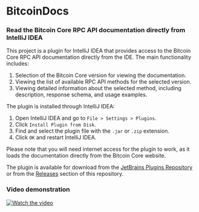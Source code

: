 # BitcoinDocs
### Read the Bitcoin Core RPC API documentation directly from IntelliJ IDEA

This project is a plugin for IntelliJ IDEA that provides access to the Bitcoin Core RPC API documentation directly from the IDE. The main functionality includes:
1. Selection of the Bitcoin Core version for viewing the documentation.
2. Viewing the list of available RPC API methods for the selected version.
3. Viewing detailed information about the selected method, including description, response schema, and usage examples.

The plugin is installed through IntelliJ IDEA:
1. Open IntelliJ IDEA and go to `File > Settings > Plugins`.
2. Click `Install Plugin from Disk`.
3. Find and select the plugin file with the `.jar` or `.zip` extension.
4. Click `OK` and restart IntelliJ IDEA.

Please note that you will need internet access for the plugin to work, as it loads the documentation directly from the Bitcoin Core website.

The plugin is available for download from the [JetBrains Plugins Repository](https://plugins.jetbrains.com/plugin/23574-bitcoindocs/) or from the [Releases](https://github.com/ZooMMaX/BitcoinDocs/releases/tag/1.0) section of this repository.

### Video demonstration
[![Watch the video](https://youtu.be/9Hv7fMPu0GE?si=EmBCdmKRDWqKDnfc)](https://youtu.be/9Hv7fMPu0GE?si=EmBCdmKRDWqKDnfc)